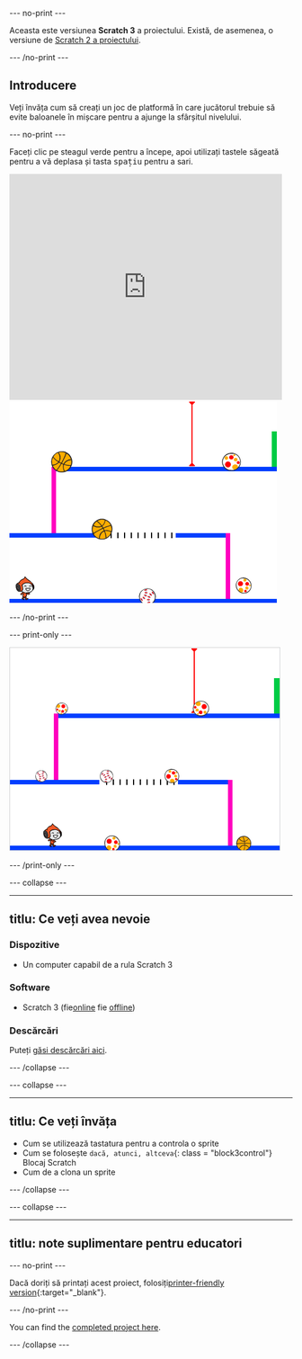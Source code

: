 \--- no-print \---

Aceasta este versiunea **Scratch 3** a proiectului. Există, de asemenea, o versiune de [Scratch 2 a proiectului](https://projects.raspberrypi.org/en/projects/dodgeball-scratch2).

\--- /no-print \---

## Introducere

Veți învăța cum să creați un joc de platformă în care jucătorul trebuie să evite baloanele în mișcare pentru a ajunge la sfârșitul nivelului.

\--- no-print \---

Faceți clic pe steagul verde pentru a începe, apoi utilizați tastele săgeată pentru a vă deplasa și tasta <kbd>spațiu</kbd> pentru a sari.

<div class="scratch-preview">
  <iframe allowtransparency="true" width="485" height="402" src="https://scratch.mit.edu/projects/embed/251809924/?autostart=false" frameborder="0" scrolling="no"></iframe>
  <img src="images/dodge-final.png">
</div>

\--- /no-print \---

\--- print-only \---

![jocul dodgeball fiind jucat](images/dodgeball-showcase.png)

\--- /print-only \---

\--- collapse \---

* * *

## titlu: Ce veți avea nevoie

### Dispozitive

+ Un computer capabil de a rula Scratch 3

### Software

+ Scratch 3 (fie[online](https://scratch.mit.edu/projects/editor/) fie [offline](https://scratch.mit.edu/download/))

### Descărcări

Puteți [găsi descărcări aici](http://rpf.io/p/en/dodgeball-go).

\--- /collapse \---

\--- collapse \---

* * *

## titlu: Ce veți învăța

+ Cum se utilizează tastatura pentru a controla o sprite
+ Cum se folosește `dacă, atunci, altceva`{: class = "block3control"} Blocaj Scratch
+ Cum de a clona un sprite

\--- /collapse \---

\--- collapse \---

* * *

## titlu: note suplimentare pentru educatori

\--- no-print \---

Dacă doriți să printați acest proiect, folosiți[printer-friendly version](https://projects.raspberrypi.org/en/projects/dodgeball/print){:target="_blank"}.

\--- /no-print \---

You can find the [completed project here](http://rpf.io/p/en/dodgeball-get).

\--- /collapse \---